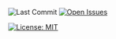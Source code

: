 ![Last Commit](https://img.shields.io/gitlab/last-commit/tud-rse-pojects-2025/group-12)
[![Open Issues](https://img.shields.io/gitlab/issues/tud-rse-pojects-2025/group-12)](https://codebase.helmholtz.cloud/tud-rse-pojects-2025/group-12/-/issues)

[![License: MIT](https://img.shields.io/badge/License-MIT-yellow.svg)](LICENSE.md)
